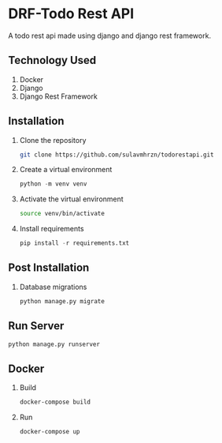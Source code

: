 # DRF-Todo Rest API
A todo rest api made using django and django rest framework.

## Technology Used
1. Docker
1. Django
1. Django Rest Framework

## Installation
1. Clone the repository
    ```bash
    git clone https://github.com/sulavmhrzn/todorestapi.git
    ```
1. Create a virtual environment
    ```python
    python -m venv venv
    ```
1. Activate the virtual environment
    ```bash
    source venv/bin/activate
    ```
1. Install requirements
    ```python
    pip install -r requirements.txt
    ```

## Post Installation
1. Database migrations
    ```python
    python manage.py migrate
    ```

## Run Server
```python
python manage.py runserver
```

## Docker
1. Build 
    ```bash
    docker-compose build
    ```
2. Run
    ```bash
    docker-compose up
    ```